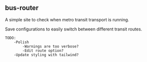 ## bus-router

A simple site to check when metro transit transport is running.

Save configurations to easily switch between different transit routes.

```
TODO:
    -Polish
        -Warnings are too verbose?
        -Edit route option?
    -Update styling with tailwind?
```